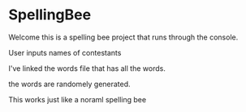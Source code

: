 # SpellingBee

Welcome this is a spelling bee project that runs through the console.

User inputs names of contestants

I've linked the words file that has all the words.

the words are randomely generated.

This works just like a noraml spelling bee
